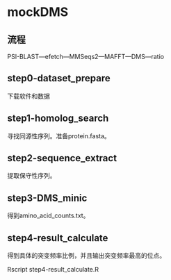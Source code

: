# mockDMS

## 流程
PSI-BLAST—efetch—MMSeqs2—MAFFT—DMS—ratio

## step0-dataset_prepare

下载软件和数据

## step1-homolog_search

寻找同源性序列。准备protein.fasta。

## step2-sequence_extract

提取保守性序列。

## step3-DMS_minic

得到amino_acid_counts.txt。

## step4-result_calculate

得到具体的突变频率比例，并且输出突变频率最高的位点。

Rscript step4-result_calculate.R
